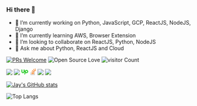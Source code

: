 ### Hi there 👋

- 🔭 I’m currently working on Python, JavaScript, GCP, ReactJS, NodeJS, Django
- 🌱 I’m currently learning AWS, Browser Extension
- 👯 I’m looking to collaborate on ReactJS, Python, NodeJS
- 💬 Ask me about Python, ReactJS and Cloud

[![PRs Welcome](https://img.shields.io/badge/PRs-welcome-brightgreen.svg?style=flat&logo=github)](https://github.com/jp9573)  ![Open Source Love](https://badges.frapsoft.com/os/v2/open-source.svg?v=103) ![visitor Count](https://visitor-badge.laobi.icu/badge?page_id=jp9573.jp9573)


[<img src="https://img.icons8.com/color/48/000000/contract-job.png" width="3.5%"/>](https://jaypatel.co.in/)
[<img src="https://img.icons8.com/color/48/000000/linkedin.png" width="3.5%"/>](https://www.linkedin.com/in/jay-patel-17438695)
[<img src="/assets/upwork.svg" width="3.5%"/>](https://www.upwork.com/o/profiles/users/_~01ccd1066d409f2b4d/)
[<img src="/assets/stackoverflow.svg" width="3.5%"/>](https://stackoverflow.com/users/6202039/jay-patel)
[<img src="https://img.icons8.com/color/48/000000/medium.png" width="3.5%"/>](https://medium.com/@jp9573)
<a href="mailto:jp9573@gmail.com"> <img src="https://img.icons8.com/fluent/48/000000/gmail.png" width="3.5%"/> </a>


[![Jay's GitHub stats](https://github-readme-stats.vercel.app/api?username=jp9573)](https://github.com/anuraghazra/github-readme-stats)

![Top Langs](https://github-readme-stats.vercel.app/api/top-langs/?username=jp9573&show_icons=true)


